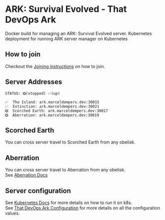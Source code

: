 # ARK: Survival Evolved - That DevOps Ark

Docker build for managing an ARK: Survival Evolved server.
Kubernetes deployment for running ARK server manager on Kubernetes

## How to join

Checkout the [Joining instructions](./docs/how-to-join.md) on how to join.

## Server Addresses

```
STATUS: ❎(stopped) ✅(up) 

✅  The Island: ark.marceldempers.dev:30015
✅  Extinction: ark.marceldempers.dev:30021
❎  Scorched Earth: ark.marceldempers.dev:30017
❎  Aberration: ark.marceldempers.dev:30019
```

## Scorched Earth

You can cross server travel to Scorched Earth from any obelisk.

## Aberration

You can cross server travel to Aberration from any obelisk. <br/>
See [Aberration Docs](./docs/aberration)

## Server configuration

See [Kubernetes Docs](./docs/kubernetes/arkmanager/readme.md) for more details on how to run it on k8s. <br/>
See [That DevOps Ark Configuration](./docs/kubernetes/arkmanager/configmap.yaml) for more details on all the configuration values. <br/>
